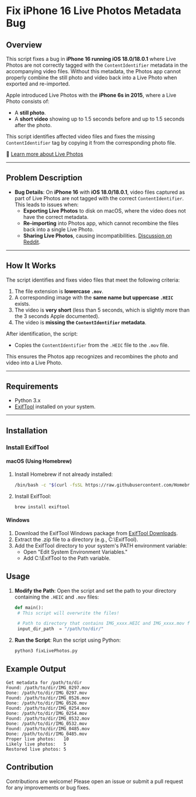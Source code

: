# Fix iPhone 16 Live Photos Metadata Bug

## Overview
This script fixes a bug in **iPhone 16 running iOS 18.0/18.0.1** where Live Photos are not correctly tagged with the `ContentIdentifier` metadata in the accompanying video files. Without this metadata, the Photos app cannot properly combine the still photo and video back into a Live Photo when exported and re-imported.

Apple introduced Live Photos with the **iPhone 6s in 2015**, where a Live Photo consists of:
- A **still photo**.
- A **short video** showing up to 1.5 seconds before and up to 1.5 seconds after the photo.

This script identifies affected video files and fixes the missing `ContentIdentifier` tag by copying it from the corresponding photo file.

📖 [Learn more about Live Photos](https://support.apple.com/en-us/104966)

---

## Problem Description

- **Bug Details**: On **iPhone 16** with **iOS 18.0/18.0.1**, video files captured as part of Live Photos are not tagged with the correct `ContentIdentifier`. This leads to issues when:
  - **Exporting Live Photos** to disk on macOS, where the video does not have the correct metadata.
  - **Re-importing** into Photos app, which cannot recombine the files back into a single Live Photo.
  - **Sharing Live Photos**, causing incompatibilities. [Discussion on Reddit](https://www.reddit.com/r/iphone/comments/1fytijt/bug_when_capturing_live_photos_causing_issues/).

---

## How It Works

The script identifies and fixes video files that meet the following criteria:
1. The file extension is **lowercase `.mov`**.
2. A corresponding image with the **same name but uppercase `.HEIC`** exists.
3. The video is **very short** (less than 5 seconds, which is slightly more than the 3 seconds Apple documented).
4. The video is **missing the `ContentIdentifier` metadata**.

After identification, the script:
- Copies the `ContentIdentifier` from the `.HEIC` file to the `.mov` file.

This ensures the Photos app recognizes and recombines the photo and video into a Live Photo.

---

## Requirements

- Python 3.x
- [ExifTool](https://exiftool.org/) installed on your system.

---

## Installation

### Install ExifTool

#### macOS (Using Homebrew)
1. Install Homebrew if not already installed:
   ```bash
   /bin/bash -c "$(curl -fsSL https://raw.githubusercontent.com/Homebrew/install/HEAD/install.sh)"
   ```
2. Install ExifTool:
   ```bash
   brew install exiftool
   ```

#### Windows
1. Download the ExifTool Windows package from [ExifTool Downloads](https://exiftool.org).
2. Extract the .zip file to a directory (e.g., C:\ExifTool).
3. Add the ExifTool directory to your system's PATH environment variable:
   - Open "Edit System Environment Variables."
   - Add C:\ExifTool to the Path variable.

## Usage

1. **Modify the Path**: Open the script and set the path to your directory containing the `.HEIC` and `.mov` files:
   ```python
   def main():
    # This script will overwrite the files!

    # Path to directory that contains IMG_xxxx.HEIC and IMG_xxxx.mov files
    input_dir_path  = "/path/to/dir/"
   ```
2. **Run the Script**: Run the script using Python:
   ```bash
   python3 fixLivePhotos.py
   ```

## Example Output

```
Get metadata for /path/to/dir
Found: /path/to/dir/IMG_0297.mov
Done: /path/to/dir/IMG_0297.mov
Found: /path/to/dir/IMG_0526.mov
Done: /path/to/dir/IMG_0526.mov
Found: /path/to/dir/IMG_0254.mov
Done: /path/to/dir/IMG_0254.mov
Found: /path/to/dir/IMG_0532.mov
Done: /path/to/dir/IMG_0532.mov
Found: /path/to/dir/IMG_0485.mov
Done: /path/to/dir/IMG_0485.mov
Proper live photos:   10
Likely live photos:   5
Restored live photos: 5
```

## Contribution

Contributions are welcome! Please open an issue or submit a pull request for any improvements or bug fixes.
